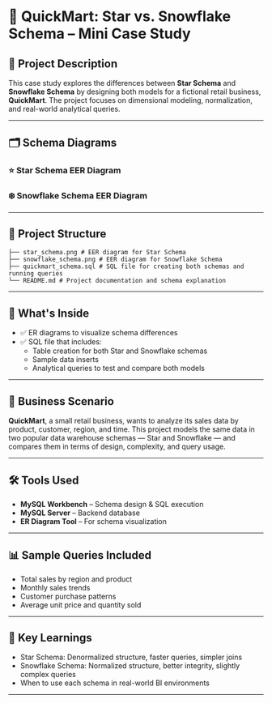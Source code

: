 # 🏪 QuickMart: Star vs. Snowflake Schema – Mini Case Study

## 🧩 Project Description
This case study explores the differences between **Star Schema** and **Snowflake Schema** by designing both models for a fictional retail business, **QuickMart**. The project focuses on dimensional modeling, normalization, and real-world analytical queries.

---

## 🗂️ Schema Diagrams

### ⭐ Star Schema EER Diagram
### ❄️ Snowflake Schema EER Diagram

---

## 📂 Project Structure
```
├── star_schema.png # EER diagram for Star Schema
├── snowflake_schema.png # EER diagram for Snowflake Schema
├── quickmart_schema.sql # SQL file for creating both schemas and running queries
└── README.md # Project documentation and schema explanation
```
---

## 📌 What's Inside
- ✅ ER diagrams to visualize schema differences  
- ✅ SQL file that includes:
  - Table creation for both Star and Snowflake schemas
  - Sample data inserts
  - Analytical queries to test and compare both models

---

## 💼 Business Scenario
**QuickMart**, a small retail business, wants to analyze its sales data by product, customer, region, and time. This project models the same data in two popular data warehouse schemas — Star and Snowflake — and compares them in terms of design, complexity, and query usage.

---

## 🛠️ Tools Used
- **MySQL Workbench** – Schema design & SQL execution  
- **MySQL Server** – Backend database  
- **ER Diagram Tool** – For schema visualization

---

## 📊 Sample Queries Included
- Total sales by region and product  
- Monthly sales trends  
- Customer purchase patterns  
- Average unit price and quantity sold

---

## 🧠 Key Learnings
- Star Schema: Denormalized structure, faster queries, simpler joins  
- Snowflake Schema: Normalized structure, better integrity, slightly complex queries  
- When to use each schema in real-world BI environments

---
